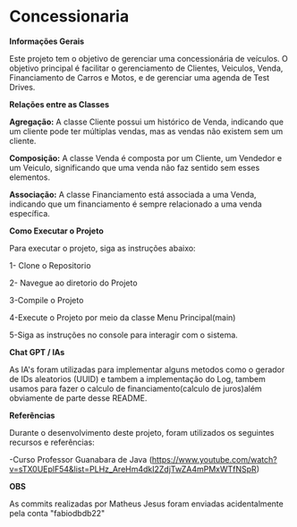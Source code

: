# Concessionaria

**Informações Gerais**

Este projeto tem o objetivo de gerenciar uma concessionária de veículos. O objetivo principal é facilitar o gerenciamento de Clientes, Veiculos, Venda, Financiamento de Carros e Motos, e de gerenciar uma agenda de Test Drives.

**Relações entre as Classes**

**Agregação:** A classe Cliente possui um histórico de Venda, indicando que um cliente pode ter múltiplas vendas, mas as vendas não existem sem um cliente.

**Composição:** A classe Venda é composta por um Cliente, um Vendedor e um Veiculo, significando que uma venda não faz sentido sem esses elementos.

**Associação:** A classe Financiamento está associada a uma Venda, indicando que um financiamento é sempre relacionado a uma venda específica.

**Como Executar o Projeto**

Para executar o projeto, siga as instruções abaixo:

1- Clone o Repositorio

2- Navegue ao diretorio do Projeto

3-Compile o Projeto

4-Execute o Projeto por meio da classe Menu Principal(main)

5-Siga as instruções no console para interagir com o sistema.

**Chat GPT / IAs**

As IA's foram utilizadas para implementar alguns metodos como o gerador de IDs aleatorios (UUID) e tambem a implementação do Log, tambem usamos para fazer o calculo de financiamento(calculo de juros)além obviamente de parte desse README.

**Referências**

Durante o desenvolvimento deste projeto, foram utilizados os seguintes recursos e referências:

-Curso Professor Guanabara de Java (https://www.youtube.com/watch?v=sTX0UEplF54&list=PLHz_AreHm4dkI2ZdjTwZA4mPMxWTfNSpR)

**OBS**

As commits realizadas por Matheus Jesus foram enviadas acidentalmente pela conta "fabiodbdb22"
